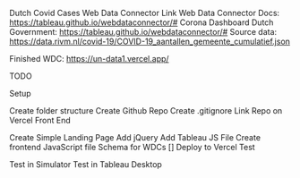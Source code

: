 Dutch Covid Cases Web Data Connector
Link Web Data Connector Docs: https://tableau.github.io/webdataconnector/# Corona Dashboard Dutch Government: https://tableau.github.io/webdataconnector/# Source data: https://data.rivm.nl/covid-19/COVID-19_aantallen_gemeente_cumulatief.json

Finished WDC: https://un-data1.vercel.app/

TODO

Setup

 Create folder structure
 Create Github Repo
 Create .gitignore
 Link Repo on Vercel
Front End

 Create Simple Landing Page
 Add jQuery
 Add Tableau JS File
 Create frontend JavaScript file
 Schema for WDCs
[] Deploy to Vercel
Test

 Test in Simulator
 Test in Tableau Desktop